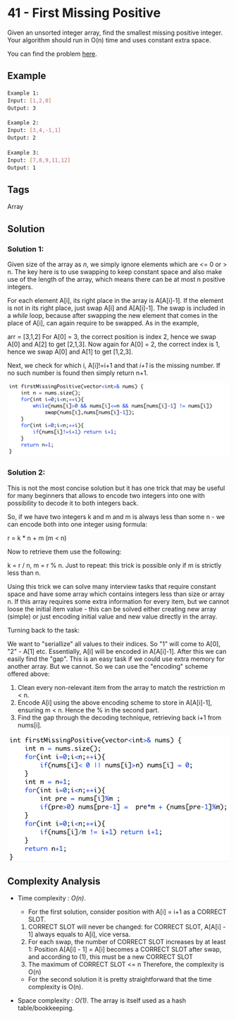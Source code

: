 # 41 - First Missing Positive

Given an unsorted integer array, find the smallest missing positive integer. Your algorithm should run in O(n) time and uses constant extra space.

You can find the problem [here](https://leetcode.com/problems/first-missing-positive/).

## Example

```bash
Example 1:
Input: [1,2,0]
Output: 3

Example 2:
Input: [3,4,-1,1]
Output: 2

Example 3:
Input: [7,8,9,11,12]
Output: 1

```

## Tags

Array

## Solution

### Solution 1: 

Given size of the array as *n*, we simply ignore elements which are <= 0 or > n. The key here is to use swapping to keep constant space and also make use of the length of the array, which means there can be at most n positive integers. 

For each element A[i], its right place in the array is A[A[i]-1]. If the element is not in its right place, just swap A[i] and A[A[i]-1]. The swap is included in a *while* loop, because after swapping the new element that comes in the place of A[i], can again require to be swapped. As in the example, 

arr = [3,1,2]
For A[0] = 3, the correct position is index 2, hence we swap A[0] and A[2] to get [2,1,3]. Now again for A[0] = 2, the correct index is 1, hence we swap A[0] and A[1] to get [1,2,3]. 

Next, we check for which i, A[i]!=i+1 and that *i+1* is the missing number. If no such number is found then simply return n+1. 

![41 - First Missing Poisitve - Solution-1](https://raw.githubusercontent.com/iamagarwalsumit/Leetcode/master/Hard/41-FirstMissingPositive/solution-1.png)

### Solution 2:

This is not the most concise solution but it has one trick that may be useful for many beginners that allows to encode two integers into one with possibility to decode it to both integers back.

So, if we have two integers k and m and m is always less than some n - we can encode both into one integer using formula:

r = k * n + m (m < n) 

Now to retrieve them use the following:

k = r / n, m = r % n. Just to repeat: this trick is possible only if m is strictly less than n.

Using this trick we can solve many interview tasks that require constant space and have some array which contains integers less than size or array n. If this array requires some extra information for every item, but we cannot loose the initial item value - this can be solved either creating new array (simple) or just encoding initial value and new value directly in the array.

Turning back to the task:

We want to "seriallize" all values to their indices. So "1" will come to A[0], "2" - A[1] etc. Essentially, A[i] will be encoded in A[A[i]-1]. After this we can easily find the "gap". This is an easy task if we could use extra memory for another array. But we cannot. So we can use the "encoding" scheme offered above:

1) Clean every non-relevant item from the array to match the restriction m < n.
2) Encode A[i] using the above encoding scheme to store in A[A[i]-1], ensuring m < n. Hence the % in the second part.
3) Find the gap through the decoding technique, retrieving back i+1 from nums[i].

![41 - First Missing Poisitve - Solution-2](https://raw.githubusercontent.com/iamagarwalsumit/Leetcode/master/Hard/41-FirstMissingPositive/solution-2.png)

## Complexity Analysis

 - Time complexity : *O(n)*. 
    - For the first solution, consider position with A[i] = i+1 as a CORRECT SLOT.
    1) CORRECT SLOT will never be changed: for CORRECT SLOT, A[A[i] - 1] always equals to A[i], vice versa.
    2) For each swap, the number of CORRECT SLOT increases by at least 1: Position A[A[i] - 1] = A[i] becomes a CORRECT SLOT after swap, and according to (1), this must be a new CORRECT SLOT
    3) The maximum of CORRECT SLOT <= n
    Therefore, the complexity is O(n)
    - For the second solution it is pretty straightforward that the time complexity is O(n). 

 - Space complexity : *O(1)*. The array is itself used as a hash table/bookkeeping.